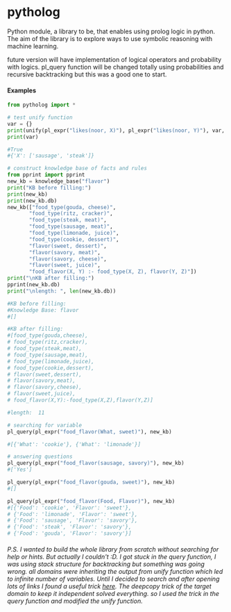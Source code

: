 # pytholog
Python module, a library to be, that enables using prolog logic in python. The aim of the library is to explore ways to use symbolic reasoning with machine learning.

future version will have implementation of logical operators and probability with logics.
pl_query function will be changed totally using probabilities and recursive backtracking but this was a good one to start.

#### Examples

```python
from pytholog import *
```
```python
# test unify function 
var = {}
print(unify(pl_expr("likes(noor, X)"), pl_expr("likes(noor, Y)"), var, {"Y": ["sausage", "steak"]}))
print(var)

#True
#{'X': ['sausage', 'steak']}
```

```python
# construct knowledge base of facts and rules
from pprint import pprint
new_kb = knowledge_base("flavor")
print("KB before filling:")
print(new_kb)
print(new_kb.db)
new_kb(["food_type(gouda, cheese)",
       "food_type(ritz, cracker)",
       "food_type(steak, meat)",
       "food_type(sausage, meat)",
       "food_type(limonade, juice)",
       "food_type(cookie, dessert)",
       "flavor(sweet, dessert)",
       "flavor(savory, meat)",
       "flavor(savory, cheese)",
       "flavor(sweet, juice)",
       "food_flavor(X, Y) :- food_type(X, Z), flavor(Y, Z)"])
print("\nKB after filling:")
pprint(new_kb.db)
print("\nlength: ", len(new_kb.db))

#KB before filling:
#Knowledge Base: flavor
#[]

#KB after filling:
#[food_type(gouda,cheese),
# food_type(ritz,cracker),
# food_type(steak,meat),
# food_type(sausage,meat),
# food_type(limonade,juice),
# food_type(cookie,dessert),
# flavor(sweet,dessert),
# flavor(savory,meat),
# flavor(savory,cheese),
# flavor(sweet,juice),
# food_flavor(X,Y):-food_type(X,Z),flavor(Y,Z)]

#length:  11
```

```python
# searching for variable
pl_query(pl_expr("food_flavor(What, sweet)"), new_kb)

#[{'What': 'cookie'}, {'What': 'limonade'}]
```

```python
# answering questions
pl_query(pl_expr("food_flavor(sausage, savory)"), new_kb)
#['Yes']
```

```python
pl_query(pl_expr("food_flavor(gouda, sweet)"), new_kb)
#[]
```

```python
pl_query(pl_expr("food_flavor(Food, Flavor)"), new_kb)
#[{'Food': 'cookie', 'Flavor': 'sweet'},
# {'Food': 'limonade', 'Flavor': 'sweet'},
# {'Food': 'sausage', 'Flavor': 'savory'},
# {'Food': 'steak', 'Flavor': 'savory'},
# {'Food': 'gouda', 'Flavor': 'savory'}]
```

###### P.S. I wanted to build the whole library from scratch without searching for help or hints. But actually I couldn't :D. I got stuck in the query function, I was using stack structure for backtracking but something was going wrong. all domains were inheriting the output from unify function which led to infinite number of variables. Until I decided to search and after opening lots of links I found a useful trick [here](http://www.openbookproject.net/py4fun/prolog/intro.html). The deepcopy trick of the target domain to keep it independent solved everything. so I used the trick in the query function and modified the unify function.

